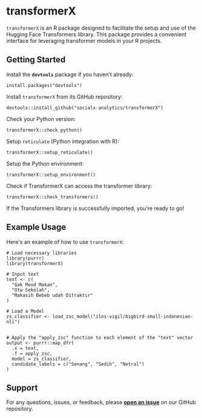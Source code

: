 # transformerX

`transformerX` is an R package designed to facilitate the setup and use of the Hugging Face Transformers library. This package provides a convenient interface for leveraging transformer models in your R projects.

## Getting Started

Install the **`devtools`** package if you haven't already:

```{r}
install.packages("devtools")
```

Install `transformerX` from its GitHub repository:

```{r}
devtools::install_github("socialx-analytics/transformerX")
```

Check your Python version:

```{r}
transformerX::check_python()
```

Setup `reticulate` (Python integration with R):

```{r}
transformerX::setup_reticulate()
```

Setup the Python environment:

```{r}
transformerX::setup_environment()
```

Check if TransformerX can access the transformer library:

```{r}
transformerX::check_transformers()
```

If the Transformers library is successfully imported, you're ready to go!

## Example Usage

Here's an example of how to use `transformerX`:

```{r}
# Load necessary libraries
library(purrr) 
library(transformerX)  

# Input text
text <- c(
  "Gak Mood Makan",
  "Otw Sekolah", 
  "Makasih Bebeb udah Ditraktir"
)

# Load a Model
zs_classifier <- load_zsc_model("ilos-vigil/bigbird-small-indonesian-nli")


# Apply the "apply_zsc" function to each element of the "text" vector
output <- purrr::map_dfr(
  .x = text,
  .f = apply_zsc,
  model = zs_classifier,
  candidate_labels = c("Senang", "Sedih", "Netral")
)

```

## **Support**

For any questions, issues, or feedback, please [**open an issue**](https://github.com/socialx-analytics/transformerX/issues) on our GitHub repository.
